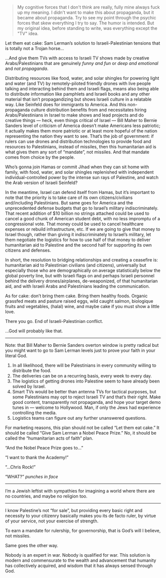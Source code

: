 > My cognitive forces that I don't think are really, fully mine always fuck up my meaning. I didn't want to make this about propaganda, but it became about propaganda. Try to see my point through the psychic forces that skew everything I try to say. The humor is intended. But my original idea, before standing to write, was everything except the "TV" idea.

Let them eat cake: Sam Lerman’s solution to Israeli-Palestinian tensions that is totally not a Trojan horse…

…And give them TVs with access to Israeli TV shows made by creative Arabs/Palestinians that are genuinely *funny and fun* or *deep and emotional* and *not propaganda*.

Distributing resources like food, water, and solar shingles for powering light and water (and TV) by remotely-piloted friendly drones with live people talking and interacting behind them and Israeli flags, means also being able to distribute information like pamphlets and Israeli books and any other material that isn’t propagandizing but shows Israeli culture in a relatable way. Like Seinfeld does for immigrants to America. And this non-propaganda culture distribution benefits from and necessitates hiring Arabs/Palestinians in Israel to make shows and lead projects and do creative things — heck, even things critical of Israel — Bill Maher to Bernie Sanders level of criticism of America doesn’t make Americans less patriotic; it actually makes them more patriotic or at least more hopeful of the nation representing the nation they want to see. That’s the job of government: if rulers can use drones and distribution technologies to provide food and resources to Palestinians, instead of missiles, then this humanitarian aid is what gives them any sort of “mandate”, not missiles. And that mandate comes from choice by the people. 

Who’s gonna join Hamas or commit Jihad when they can sit home with family, with food, water, and solar shingles replenished with independent individual-controlled power by the intense sun rays of Palestine, and watch the Arab version of Israeli Seinfeld?

In the meantime, Israel can defend itself from Hamas, but it’s important to note that the priority is to take care of its own citizens/civilians and/including Palestinians. But same goes for America and the unprecedented defense budgets that go to Israel’s military indiscriminately. That recent addition of $10 billion no strings attached could be used to cancel a good chunk of American student debt, with no less impromptu of a congressional vote. That money could be used to cancel healthcare expenses or rebuild infrastructure, etc. If we are going to give that money to Israel though, rather than giving it indiscriminately to Israel’s military, let them negotiate the logistics for how to use half of that money to deliver humanitarian aid to Palestine and the second half for supporting its own citizens and defenses. 

In short, the resolution to bridging relationships and creating a ceasefire is: humanitarian aid to Palestinian civilians (and citizens), universally but especially those who are demographically on average statistically below the global poverty line, but with Israeli flags on and perhaps Israeli personnel behind the delivery drones/airplanes, de-weaponized, of that humanitarian aid, and with Israeli Arabs and Palestinians leading the communication. 

As for cake: don’t bring them cake. Bring them healthy foods. Organic grassfed meats and pasture raised eggs, wild caught salmon, biologique fruits and vegetables, (halal) wine, and maybe cake if you must show a little love. 

There you go. End of Israeli-Palestinian conflict. 

…God will probably like that. 

---

Note: that Bill Maher to Bernie Sanders overton window is pretty radical but you might want to go to Sam Lerman levels just to prove your faith in your literal God. 

1. In all likelihood, there will be Palestinians in every community willing to distribute the food. 
2. The deliveries can be on a recurring basis, every week to every day. 
3. The logistics of getting drones into Palestine seem to have already been solved by Israel. 
4. Smart TVs would be better than antenna TVs for tactical purposes, but some Palestinians may opt to reject Israeli TV and that’s their right. Make good content, transparently not propaganda, and hope your target demo tunes in — welcome to Hollywood. Man, if only the Jews had experience controlling the media. 
5. Logistics teams can figure out any further unanswered questions. 

For marketing reasons, this plan should not be called “Let them eat cake.” It should be called “Give Sam Lerman a Nobel Peace Prize.” No, it should be called the “humanitarian acts of faith” plan. 

“And the Nobel Peace Prize goes to…”

“I want to thank the Academy!”

“…Chris Rock!”

“WHAT?” *punches in face*

---

I’m a Jewish leftist with sympathies for imagining a world where there are no countries, and maybe no religion too. 

---

I know Palestine’s not “for sale”, but providing every basic right and necessity to your citizenry basically makes you its de facto ruler, by virtue of your service, not your exercise of strength. 

To earn a mandate for rulership, for governorship, that is God’s will I believe, not missiles. 

Same goes the other way. 

Nobody is an expert in war. Nobody is qualified for war. This solution is modern and commensurate to the wealth and advancement that humanity has collectively acquired, and wisdom that it has always sensed through God. 
